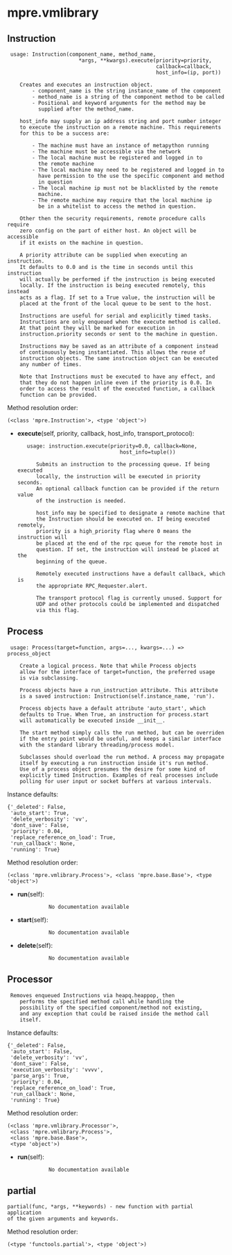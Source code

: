 mpre.vmlibrary
==============



Instruction
--------------

	 usage: Instruction(component_name, method_name, 
                           *args, **kwargs).execute(priority=priority,
                                                    callback=callback,
                                                    host_info=(ip, port))
                           
        Creates and executes an instruction object. 
            - component_name is the string instance_name of the component 
            - method_name is a string of the component method to be called
            - Positional and keyword arguments for the method may be
              supplied after the method_name.
              
        host_info may supply an ip address string and port number integer
        to execute the instruction on a remote machine. This requirements
        for this to be a success are:
            
            - The machine must have an instance of metapython running
            - The machine must be accessible via the network
            - The local machine must be registered and logged in to
              the remote machine
            - The local machine may need to be registered and logged in to
              have permission to the use the specific component and method
              in question
            - The local machine ip must not be blacklisted by the remote
              machine.
            - The remote machine may require that the local machine ip
              be in a whitelist to access the method in question.
              
        Other then the security requirements, remote procedure calls require 
        zero config on the part of either host. An object will be accessible
        if it exists on the machine in question.
              
        A priority attribute can be supplied when executing an instruction.
        It defaults to 0.0 and is the time in seconds until this instruction
        will actually be performed if the instruction is being executed
        locally. If the instruction is being executed remotely, this instead
        acts as a flag. If set to a True value, the instruction will be
        placed at the front of the local queue to be sent to the host.
        
        Instructions are useful for serial and explicitly timed tasks. 
        Instructions are only enqueued when the execute method is called. 
        At that point they will be marked for execution in 
        instruction.priority seconds or sent to the machine in question. 
        
        Instructions may be saved as an attribute of a component instead
        of continuously being instantiated. This allows the reuse of
        instruction objects. The same instruction object can be executed 
        any number of times.
        
        Note that Instructions must be executed to have any effect, and
        that they do not happen inline even if the priority is 0.0. In
        order to access the result of the executed function, a callback
        function can be provided.


Method resolution order: 

	(<class 'mpre.Instruction'>, <type 'object'>)

- **execute**(self, priority, callback, host_info, transport_protocol):

		 usage: instruction.execute(priority=0.0, callback=None,
                                       host_info=tuple())
        
            Submits an instruction to the processing queue. If being executed
            locally, the instruction will be executed in priority seconds. 
            An optional callback function can be provided if the return value 
            of the instruction is needed.
            
            host_info may be specified to designate a remote machine that
            the Instruction should be executed on. If being executed remotely, 
            priority is a high_priority flag where 0 means the instruction will
            be placed at the end of the rpc queue for the remote host in 
            question. If set, the instruction will instead be placed at the 
            beginning of the queue.
            
            Remotely executed instructions have a default callback, which is 
            the appropriate RPC_Requester.alert.
            
            The transport protocol flag is currently unused. Support for
            UDP and other protocols could be implemented and dispatched
            via this flag.


Process
--------------

	 usage: Process(target=function, args=..., kwargs=...) => process_object
    
        Create a logical process. Note that while Process objects
        allow for the interface of target=function, the preferred usage
        is via subclassing.
        
        Process objects have a run_instruction attribute. This attribute
        is a saved instruction: Instruction(self.instance_name, 'run'). 
        
        Process objects have a default attribute 'auto_start', which
        defaults to True. When True, an instruction for process.start
        will automatically be executed inside __init__.
        
        The start method simply calls the run method, but can be overriden 
        if the entry point would be useful, and keeps a similar interface
        with the standard library threading/process model.
        
        Subclasses should overload the run method. A process may propagate
        itself by executing a run instruction inside it's run method. 
        Use of a process object presumes the desire for some kind of 
        explicitly timed Instruction. Examples of real processes include 
        polling for user input or socket buffers at various intervals.


Instance defaults: 

	{'_deleted': False,
	 'auto_start': True,
	 'delete_verbosity': 'vv',
	 'dont_save': False,
	 'priority': 0.04,
	 'replace_reference_on_load': True,
	 'run_callback': None,
	 'running': True}

Method resolution order: 

	(<class 'mpre.vmlibrary.Process'>, <class 'mpre.base.Base'>, <type 'object'>)

- **run**(self):

				No documentation available


- **start**(self):

				No documentation available


- **delete**(self):

				No documentation available


Processor
--------------

	 Removes enqueued Instructions via heapq.heappop, then
        performs the specified method call while handling the
        possibility of the specified component/method not existing,
        and any exception that could be raised inside the method call
        itself.


Instance defaults: 

	{'_deleted': False,
	 'auto_start': False,
	 'delete_verbosity': 'vv',
	 'dont_save': False,
	 'execution_verbosity': 'vvvv',
	 'parse_args': True,
	 'priority': 0.04,
	 'replace_reference_on_load': True,
	 'run_callback': None,
	 'running': True}

Method resolution order: 

	(<class 'mpre.vmlibrary.Processor'>,
	 <class 'mpre.vmlibrary.Process'>,
	 <class 'mpre.base.Base'>,
	 <type 'object'>)

- **run**(self):

				No documentation available


partial
--------------

	partial(func, *args, **keywords) - new function with partial application
    of the given arguments and keywords.



Method resolution order: 

	(<type 'functools.partial'>, <type 'object'>)